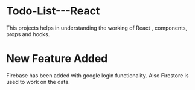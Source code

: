 # Todo-List---React
This projects helps in understanding the working of React , components, props and hooks.<br />
# New Feature Added
Firebase has been added with google login functionality. Also Firestore is used to work on the data.

